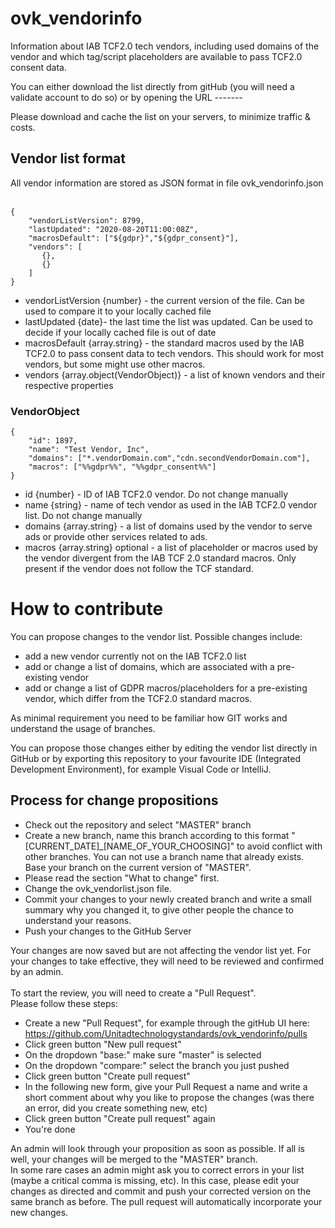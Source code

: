 # ovk_vendorinfo
Information about IAB TCF2.0 tech vendors, including used domains of the vendor and which tag/script placeholders are available to pass TCF2.0 consent data.

You can either download the list directly from gitHub (you will need a validate account to do so) or by opening the URL -------

Please download and cache the list on your servers, to minimize traffic & costs. 

## Vendor list format
All vendor information are stored as JSON format in  file ovk_vendorinfo.json<br><br>
```
{
    "vendorListVersion": 8799,
    "lastUpdated": "2020-08-20T11:00:08Z",
    "macrosDefault": ["${gdpr}","${gdpr_consent}"],
    "vendors": [
       {},
       {}
    ]
}
```

- vendorListVersion {number} - the current version of the file. Can be used to compare it to your locally cached file
- lastUpdated {date}- the last time the list was updated. Can be used to decide if your locally cached file is out of date
- macrosDefault {array.string} - the standard macros used by the IAB TCF2.0 to pass consent data to tech vendors. This should work for most vendors, but some might use other macros.
- vendors {array.object(VendorObject)} -  a list of known vendors and their respective properties


### VendorObject
```
{
    "id": 1897,
    "name": "Test Vendor, Inc",
    "domains": ["*.vendorDomain.com","cdn.secondVendorDomain.com"],
    "macros": ["%%gdpr%%", "%%gdpr_consent%%"]
}
```
- id {number} - ID of IAB TCF2.0 vendor. Do not change manually
- name {string} - name of tech vendor as used in the IAB TCF2.0 vendor list. Do not change manually
- domains {array.string} - a list of domains used by the vendor to serve ads or provide other services related to ads.
- macros {array.string} optional - a list of placeholder or macros used by the vendor divergent from the IAB TCF 2.0 standard macros.  Only present if the vendor does not follow the TCF standard.


# How to contribute

You can propose changes to the vendor list.
Possible changes include:
- add a new vendor currently not on the IAB TCF2.0 list
- add or change a list of domains, which are associated with a pre-existing vendor
- add or change a list of GDPR macros/placeholders for a pre-existing vendor, which differ from the TCF2.0 standard macros.

 As minimal requirement you need to be familiar how GIT works and understand the usage of branches.

You can propose those changes either by editing the vendor list directly in GitHub or by exporting this repository to your favourite IDE (Integrated Development Environment), for example Visual Code or IntelliJ.


## Process for change propositions
- Check out the repository and select "MASTER" branch
- Create a new branch, name this branch according to this format "[CURRENT_DATE]_[NAME_OF_YOUR_CHOOSING]" to avoid conflict with other branches. You can not use a branch name that already exists. Base your branch on the current version of "MASTER".
- Please read the section "What to change" first.
- Change the ovk_vendorlist.json file.
- Commit your changes to your newly created branch and write a small summary why you changed it, to give other people the chance to understand your reasons. 
- Push your changes to the GitHub Server

Your changes are now saved but are not affecting the vendor list yet. For your changes to take effective, they will need to be reviewed and confirmed by an admin.<br><br>
To start the review, you will need to create a "Pull Request".<br> 
Please follow these steps:
- Create a new "Pull Request", for example through the gitHub UI here: https://github.com/Unitadtechnologystandards/ovk_vendorinfo/pulls
- Click green button "New pull request"
- On the dropdown "base:" make sure "master" is selected
- On the dropdown "compare:" select the branch you just pushed
- Click green button "Create pull request"
- In the following new form, give your Pull Request a name and write a short comment about why you like to propose the changes (was there an error, did you create something new, etc)
- Click green button "Create pull request" again
- You're done

An admin will look through your proposition as soon as possible. If all is well, your changes will be merged to the "MASTER" branch.<br> In some rare cases an admin might ask you to correct errors in your list (maybe a critical comma is missing, etc). 
In this case, please edit your changes as directed and commit and push your corrected version on the same branch as before. The pull request will automatically incorporate your new changes.


